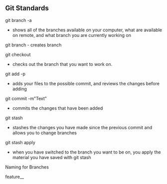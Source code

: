 ## Git Standards

git branch -a
  - shows all of the branches available on your computer, what are available on remote, and what branch you are currently working on

git branch <branch>
    - creates branch

git checkout <branch>
  - checks out the branch that you want to work on.

git add -p
  - adds your files to the possible commit, and reviews the changes before adding

git commit -m"Text"
  - commits the changes that have been added

git stash
  - stashes the changes you have made since the previous commit and allows you to change branches

git stash apply
  - when you have switched to the branch you want to be on, you apply the material you have saved with git stash

Naming for Branches

feature_<featurename>_<initials>

